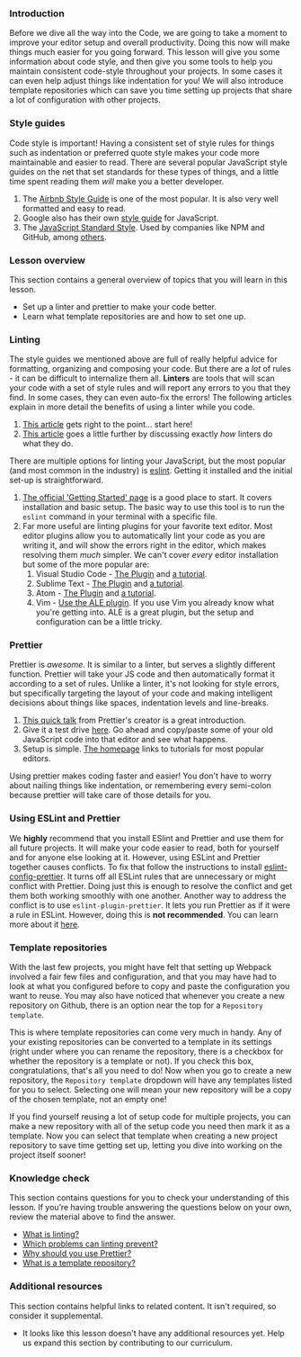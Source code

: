 ### Introduction

Before we dive all the way into the Code, we are going to take a moment to improve your editor setup and overall productivity. Doing this now will make things much easier for you going forward. This lesson will give you some information about code style, and then give you some tools to help you maintain consistent code-style throughout your projects.  In some cases it can even help adjust things like indentation for you! We will also introduce template repositories which can save you time setting up projects that share a lot of configuration with other projects.

### Style guides

Code style is important! Having a consistent set of style rules for things such as indentation or preferred quote style makes your code more maintainable and easier to read. There are several popular JavaScript style guides on the net that set standards for these types of things, and a little time spent reading them _will_ make you a better developer.

1. The [Airbnb Style Guide](https://github.com/airbnb/javascript) is one of the most popular. It is also very well formatted and easy to read.
2. Google also has their own [style guide](https://google.github.io/styleguide/jsguide.html) for JavaScript.
3. The [JavaScript Standard Style](https://standardjs.com/rules.html). Used by companies like NPM and GitHub, among [others](https://standardjs.com/index.html#who-uses-javascript-standard-style).

### Lesson overview

This section contains a general overview of topics that you will learn in this lesson.

- Set up a linter and prettier to make your code better.
- Learn what template repositories are and how to set one up.

### Linting

The style guides we mentioned above are full of really helpful advice for formatting, organizing and composing your code. But there are a _lot_ of rules - it can be difficult to internalize them all. **Linters** are tools that will scan your code with a set of style rules and will report any errors to you that they find. In some cases, they can even auto-fix the errors! The following articles explain in more detail the benefits of using a linter while you code.

1. [This article](https://gomakethings.com/javascript-linters/) gets right to the point... start here!
2. [This article](https://hackernoon.com/how-linting-and-eslint-improve-code-quality-fa83d2469efe) goes a little further by discussing exactly _how_ linters do what they do.

There are multiple options for linting your JavaScript, but the most popular (and most common in the industry) is [eslint](https://eslint.org/). Getting it installed and the initial set-up is straightforward.

1. [The official 'Getting Started' page](https://eslint.org/docs/user-guide/getting-started) is a good place to start. It covers installation and basic setup. The basic way to use this tool is to run the `eslint` command in your terminal with a specific file.
2. Far more useful are linting plugins for your favorite text editor. Most editor plugins allow you to automatically lint your code as you are writing it, and will show the errors right in the editor, which makes resolving them _much_ simpler. We can't cover _every_ editor installation but some of the more popular are:
   1. Visual Studio Code - [The Plugin](https://marketplace.visualstudio.com/items?itemName=dbaeumer.vscode-eslint) and [a tutorial](https://www.digitalocean.com/community/tutorials/linting-and-formatting-with-eslint-in-vs-code).
   2. Sublime Text - [The Plugin](https://github.com/roadhump/SublimeLinter-eslint) and [a tutorial](http://jonathancreamer.com/setup-eslint-with-es6-in-sublime-text/).
   3. Atom - [The Plugin](https://atom.io/packages/linter-eslint) and [a tutorial](https://medium.freecodecamp.org/how-to-set-up-eslint-in-atom-to-contribute-to-freecodecamp-3467dee86e2c).
   4. Vim - [Use the ALE plugin](https://github.com/dense-analysis/ale). If you use Vim you already know what you're getting into. ALE is a great plugin, but the setup and configuration can be a little tricky.

### Prettier

Prettier is _awesome_. It is similar to a linter, but serves a slightly different function. Prettier will take your JS code and then automatically format it according to a set of rules. Unlike a linter, it's not looking for style errors, but specifically targeting the layout of your code and making intelligent decisions about things like spaces, indentation levels and line-breaks.

1. [This quick talk](https://www.youtube.com/watch?v=hkfBvpEfWdA) from Prettier's creator is a great introduction.
2. Give it a test drive [here](https://prettier.io/playground). Go ahead and copy/paste some of your old JavaScript code into that editor and see what happens.
3. Setup is simple. [The homepage](https://prettier.io/) links to tutorials for most popular editors.

Using prettier makes coding faster and easier! You don't have to worry about nailing things like indentation, or remembering every semi-colon because prettier will take care of those details for you.

### Using ESLint and Prettier

We **highly** recommend that you install ESlint and Prettier and use them for all future projects. It will make your code easier to read, both for yourself and for anyone else looking at it.
However, using ESLint and Prettier together causes conflicts. To fix that follow the instructions to install [eslint-config-prettier](https://github.com/prettier/eslint-config-prettier#installation). It turns off all ESLint rules that are unnecessary or might conflict with Prettier. Doing just this is enough to resolve the conflict and get them both working smoothly with one another.
Another way to address the conflict is to use `eslint-plugin-prettier`. It lets you run Prettier as if it were a rule in ESLint. However, doing this is **not recommended**. You can learn more about it [here](https://prettier.io/docs/en/integrating-with-linters.html#notes).

### Template repositories

With the last few projects, you might have felt that setting up Webpack involved a fair few files and configuration, and that you may have had to look at what you configured before to copy and paste the configuration you want to reuse. You may also have noticed that whenever you create a new repository on Github, there is an option near the top for a `Repository template`.

This is where template repositories can come very much in handy. Any of your existing repositories can be converted to a template in its settings (right under where you can rename the repository, there is a checkbox for whether the repository is a template or not). If you check this box, congratulations, that's all you need to do! Now when you go to create a new repository, the `Repository template` dropdown will have any templates listed for you to select. Selecting one will mean your new repository will be a copy of the chosen template, not an empty one!

If you find yourself reusing a lot of setup code for multiple projects, you can make a new repository with all of the setup code you need then mark it as a template. Now you can select that template when creating a new project repository to save time getting set up, letting you dive into working on the project itself sooner!

### Knowledge check

This section contains questions for you to check your understanding of this lesson. If you’re having trouble answering the questions below on your own, review the material above to find the answer.

- [What is linting?](https://mikecavaliere.com/javascript-linting-what-developers-need-to-know/)
- [Which problems can linting prevent?](https://mikecavaliere.com/javascript-linting-what-developers-need-to-know/)
- [Why should you use Prettier?](https://www.youtube.com/watch?v=hkfBvpEfWdA)
- [What is a template repository?](https://docs.github.com/en/repositories/creating-and-managing-repositories/creating-a-template-repository)

### Additional resources

This section contains helpful links to related content. It isn't required, so consider it supplemental.

- It looks like this lesson doesn't have any additional resources yet. Help us expand this section by contributing to our curriculum.
